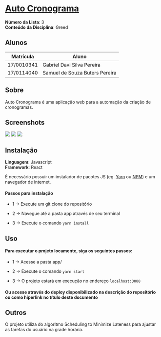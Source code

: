 # [Auto Cronograma](https://autocronograma.netlify.app/)

**Número da Lista**: 3<br>
**Conteúdo da Disciplina**: Greed<br>

## Alunos
|Matrícula | Aluno |
| -- | -- |
| 17/0010341  | Gabriel Davi Silva Pereira |
| 17/0114040  | Samuel de Souza Buters Pereira |

## Sobre 
Auto Cronograma é uma aplicação web para a automação da criação de cronogramas.

## Screenshots
![](https://i.imgur.com/9ZHrOeO.jpg)
![](https://i.imgur.com/uNra160.jpg)
![](https://i.imgur.com/buxFpYg.jpg)

## Instalação 
**Linguagem**: Javascript<br>
**Framework**: React<br>

É necessário possuir um instalador de pacotes JS (eg. [Yarn](https://yarnpkg.com/) ou [NPM](https://www.npmjs.com/)) e um navegador de internet.
 

#### Passos para instalação

- 1 -> Execute um git clone do repositório

- 2 -> Navegue até a pasta app através de seu terminal

- 3 -> Execute o comando ```yarn install```

## Uso 

#### Para executar o projeto locamente, siga os seguintes passos:
- 1 -> Acesse a pasta app/

- 2 -> Execute o comando ```yarn start```

- 3 -> O projeto estará em execução no endereço ```localhost:3000```

#### Ou acesse através do deploy disponibilizado na descrição do repositório ou como hiperlink no título deste documento

## Outros 
O projeto utiliza do algoritmo Scheduling to Minimize Lateness para ajustar as tarefas do usuário na grade horária.




